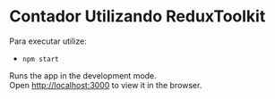 # Contador Utilizando ReduxToolkit

Para executar utilize:

- `npm start`

Runs the app in the development mode.<br />
Open [http://localhost:3000](http://localhost:3000) to view it in the browser.
